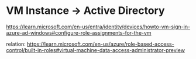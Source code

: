 # VM Instance -> Active Directory
https://learn.microsoft.com/en-us/entra/identity/devices/howto-vm-sign-in-azure-ad-windows#configure-role-assignments-for-the-vm

relation: https://learn.microsoft.com/en-us/azure/role-based-access-control/built-in-roles#virtual-machine-data-access-administrator-preview
